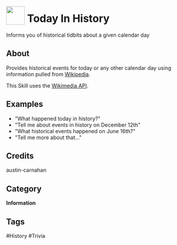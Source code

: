 # <img src="https://raw.githack.com/FortAwesome/Font-Awesome/master/svgs/solid/calendar-day.svg" card_color="#40DBB0" width="50" height="50" style="vertical-align:bottom"/> Today In History
Informs you of historical tidbits about a given calendar day

## About
Provides historical events for today or any other calendar day using information pulled from [Wikipedia](https://www.wikipedia.org).

This Skill uses the [Wikimedia API](https://en.wikipedia.org/w/api.php).

## Examples
* "What happened today in history?"
* "Tell me about events in history on December 12th"
* "What historical events happened on June 16th?"
* "Tell me more about that..."

## Credits
austin-carnahan

## Category
**Information**

## Tags
#History
#Trivia

